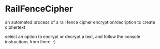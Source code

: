 # RailFenceCipher
an automated process of a rail fence cipher encryption/decription to create ciphertext

select an option to encrypt or decrypt a text, and follow the console instructions from there. :)
